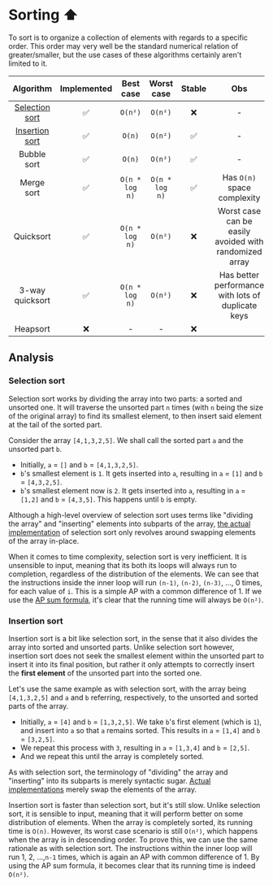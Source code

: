 # Sorting ⬆️

To sort is to organize a collection of elements with regards to a specific
order. This order may very well be the standard numerical relation of
greater/smaller, but the use cases of these algorithms certainly aren't limited
to it.

|             Algorithm             | Implemented |   Best case    |   Worst case   | Stable |                          Obs                           |
| :-------------------------------: | :---------: | :------------: | :------------: | :----: | :----------------------------------------------------: |
| [Selection sort](#selection-sort) |     ✅      |    `O(n²)`     |    `O(n²)`     |   ❌   |                           -                            |
| [Insertion sort](#insertion-sort) |     ✅      |     `O(n)`     |    `O(n²)`     |   ✅   |                           -                            |
|            Bubble sort            |     ✅      |     `O(n)`     |    `O(n²)`     |   ✅   |                           -                            |
|            Merge sort             |     ✅      | `O(n * log n)` | `O(n * log n)` |   ✅   |              Has `O(n)` space complexity               |
|             Quicksort             |     ✅      | `O(n * log n)` |    `O(n²)`     |   ❌   | Worst case can be easily avoided with randomized array |
|          3-way quicksort          |     ✅      | `O(n * log n)` |    `O(n²)`     |   ❌   |   Has better performance with lots of duplicate keys   |
|             Heapsort              |     ❌      |       -        |       -        |   ❌   |                                                        |

## Analysis

### Selection sort

Selection sort works by dividing the array into two parts: a sorted and unsorted
one. It will traverse the unsorted part `n` times (with `n` being the size of
the original array) to find its smallest element, to then insert said element at
the tail of the sorted part.

Consider the array `[4,1,3,2,5]`. We shall call the sorted part `a` and the
unsorted part `b`.

- Initially, `a` = `[]` and `b` = `[4,1,3,2,5]`.
- `b`'s smallest element is `1`. It gets inserted into `a`, resulting in `a` =
  `[1]` and `b` = `[4,3,2,5]`.
- `b`'s smallest element now is `2`. It gets inserted into `a`, resulting in `a`
  = `[1,2]` and `b` = `[4,3,5]`. This happens until `b` is empty.

Although a high-level overview of selection sort uses terms like "dividing the
array" and "inserting" elements into subparts of the array,
[the actual implementation](./selectionSort.js) of selection sort only revolves
around swapping elements of the array in-place.

When it comes to time complexity, selection sort is very inefficient. It is
unsensible to input, meaning that its both its loops will always run to
completion, regardless of the distribution of the elements. We can see that the
instructions inside the inner loop will run `(n-1)`, `(n-2)`, `(n-3)`, ..., 0
times, for each value of `i`. This is a simple AP with a common difference of 1.
If we use the
[AP sum formula](https://en.wikipedia.org/wiki/Arithmetic_progression#Sum), it's
clear that the running time will always be `O(n²)`.

### Insertion sort

Insertion sort is a bit like selection sort, in the sense that it also divides
the array into sorted and unsorted parts. Unlike selection sort however,
insertion sort does not seek the smallest element within the unsorted part to
insert it into its final position, but rather it only attempts to correctly
insert the **first element** of the unsorted part into the sorted one.

Let's use the same example as with selection sort, with the array being
`[4,1,3,2,5]` and `a` and `b` referring, respectively, to the unsorted and
sorted parts of the array.

- Initially, `a` = `[4]` and `b` = `[1,3,2,5]`. We take `b`'s first element
  (which is `1`), and insert into `a` so that `a` remains sorted. This results
  in `a` = `[1,4]` and `b` = `[3,2,5]`.
- We repeat this process with `3`, resulting in `a` = `[1,3,4]` and `b` =
  `[2,5]`.
- And we repeat this until the array is completely sorted.

As with selection sort, the terminology of "dividing" the array and "inserting"
into its subparts is merely syntactic sugar.
[Actual implementations](./insertionSort.js) merely swap the elements of the
array.

Insertion sort is faster than selection sort, but it's still slow. Unlike
selection sort, it is sensible to input, meaning that it will perform better on
some distribution of elements. When the array is completely sorted, its running
time is `O(n)`. However, its worst case scenario is still `O(n²)`, which happens
when the array is in descending order. To prove this, we can use the same
rationale as with selection sort. The instructions within the inner loop will
run 1, 2, ...,`n-1` times, which is again an AP with common difference of 1. By
using the AP sum formula, it becomes clear that its running time is indeed
`O(n²)`.
